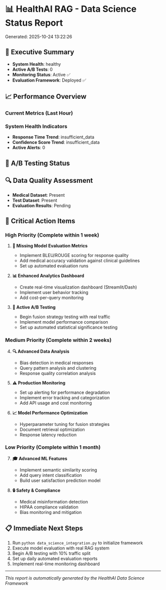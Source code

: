 
# 📊 HealthAI RAG - Data Science Status Report
Generated: 2025-10-24 13:22:26

## 🎯 Executive Summary
- **System Health**: healthy
- **Active A/B Tests**: 0
- **Monitoring Status**: Active ✅
- **Evaluation Framework**: Deployed ✅

## 📈 Performance Overview
### Current Metrics (Last Hour)


### System Health Indicators
- **Response Time Trend**: insufficient_data
- **Confidence Score Trend**: insufficient_data
- **Active Alerts**: 0

## 🧪 A/B Testing Status


## 🔍 Data Quality Assessment
- **Medical Dataset**: Present
- **Test Dataset**: Present
- **Evaluation Results**: Pending

## 🚨 Critical Action Items

### High Priority (Complete within 1 week)
1. **🎯 Missing Model Evaluation Metrics**
   - Implement BLEU/ROUGE scoring for response quality
   - Add medical accuracy validation against clinical guidelines
   - Set up automated evaluation runs

2. **📊 Enhanced Analytics Dashboard**
   - Create real-time visualization dashboard (Streamlit/Dash)
   - Implement user behavior tracking
   - Add cost-per-query monitoring

3. **🧪 Active A/B Testing**
   - Begin fusion strategy testing with real traffic
   - Implement model performance comparison
   - Set up automated statistical significance testing

### Medium Priority (Complete within 2 weeks)
4. **🔍 Advanced Data Analysis**
   - Bias detection in medical responses
   - Query pattern analysis and clustering
   - Response quality correlation analysis

5. **⚠️ Production Monitoring**
   - Set up alerting for performance degradation
   - Implement error tracking and categorization
   - Add API usage and cost monitoring

6. **📈 Model Performance Optimization**
   - Hyperparameter tuning for fusion strategies
   - Document retrieval optimization
   - Response latency reduction

### Low Priority (Complete within 1 month)
7. **🎓 Advanced ML Features**
   - Implement semantic similarity scoring
   - Add query intent classification
   - Build user satisfaction prediction model

8. **🔒 Safety & Compliance**
   - Medical misinformation detection
   - HIPAA compliance validation
   - Bias monitoring and mitigation

## 📋 Immediate Next Steps
1. Run `python data_science_integration.py` to initialize framework
2. Execute model evaluation with real RAG system
3. Begin A/B testing with 10% traffic split
4. Set up daily automated evaluation reports
5. Implement real-time monitoring dashboard

---
*This report is automatically generated by the HealthAI Data Science Framework*
        